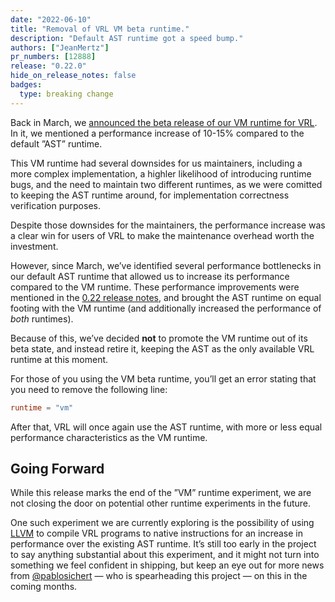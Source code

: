 ```yaml
---
date: "2022-06-10"
title: "Removal of VRL VM beta runtime."
description: "Default AST runtime got a speed bump."
authors: ["JeanMertz"]
pr_numbers: [12888]
release: "0.22.0"
hide_on_release_notes: false
badges:
  type: breaking change
---
```


Back in March, we [announced the beta release of our VM runtime for VRL][post].
In it, we mentioned a performance increase of 10-15% compared to the default
”AST” runtime.

This VM runtime had several downsides for us maintainers, including a more
complex implementation, a highler likelihood of introducing runtime bugs, and
the need to maintain two different runtimes, as we were comitted to keeping the
AST runtime around, for implementation correctness verification purposes.

Despite those downsides for the maintainers, the performance increase was
a clear win for users of VRL to make the maintenance overhead worth the
investment.

However, since March, we’ve identified several performance bottlenecks in our
default AST runtime that allowed us to increase its performance compared to the
VM runtime. These performance improvements were mentioned in the [0.22 release
notes][0.22], and brought the AST runtime on equal footing with the VM runtime
(and additionally increased the performance of _both_ runtimes).

Because of this, we’ve decided **not** to promote the VM runtime out of its beta
state, and instead retire it, keeping the AST as the only available VRL runtime
at this moment.

For those of you using the VM beta runtime, you’ll get an error stating that you
need to remove the following line:

```toml
runtime = "vm"
```

After that, VRL will once again use the AST runtime, with more or less equal
performance characteristics as the VM runtime.

## Going Forward

While this release marks the end of the ”VM” runtime experiment, we are not
closing the door on potential other runtime experiments in the future.

One such experiment we are currently exploring is the possibility of using
[LLVM][] to compile VRL programs to native instructions for an increase in
performance over the existing AST runtime. It’s still too early in the project
to say anything substantial about this experiment, and it might not turn into
something we feel confident in shipping, but keep an eye out for more news from
[@pablosichert][] — who is spearheading this project — on this in the coming
months.

[post]: /highlights/2022-03-15-vrl-vm-beta/
[0.22]: /releases/0.22.0/
[LLVM]: https://llvm.org/
[@pablosichert]: https://github.com/pablosichert
